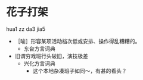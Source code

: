 



# 花子打架
hua1 zz da3 jia5
+ ［喻］形容某项活动档次低或安排、操作得乱糟糟的。
  * 东台方言词典
+ 旧谓穷戏班行头破旧，演技极差
  * 兴化方言词典
    - 这个本地杂凑班子如同～，有甚的看头？
